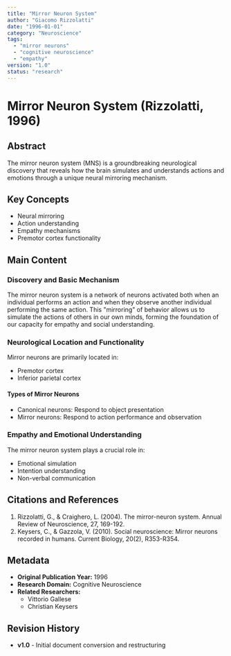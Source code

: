 ```yaml
---
title: "Mirror Neuron System"
author: "Giacomo Rizzolatti"
date: "1996-01-01"
category: "Neuroscience"
tags:
  - "mirror neurons"
  - "cognitive neuroscience"
  - "empathy"
version: "1.0"
status: "research"
---
```


# Mirror Neuron System (Rizzolatti, 1996)

## Abstract

The mirror neuron system (MNS) is a groundbreaking neurological discovery that reveals how the brain simulates and understands actions and emotions through a unique neural mirroring mechanism.

## Key Concepts

- Neural mirroring
- Action understanding
- Empathy mechanisms
- Premotor cortex functionality

## Main Content

### Discovery and Basic Mechanism

The mirror neuron system is a network of neurons activated both when an individual performs an action and when they observe another individual performing the same action. This "mirroring" of behavior allows us to simulate the actions of others in our own minds, forming the foundation of our capacity for empathy and social understanding.

### Neurological Location and Functionality

Mirror neurons are primarily located in:
- Premotor cortex
- Inferior parietal cortex

#### Types of Mirror Neurons
- Canonical neurons: Respond to object presentation
- Mirror neurons: Respond to action performance and observation

### Empathy and Emotional Understanding

The mirror neuron system plays a crucial role in:
- Emotional simulation
- Intention understanding
- Non-verbal communication

## Citations and References

1. Rizzolatti, G., & Craighero, L. (2004). The mirror-neuron system. Annual Review of Neuroscience, 27, 169-192.
2. Keysers, C., & Gazzola, V. (2010). Social neuroscience: Mirror neurons recorded in humans. Current Biology, 20(2), R353-R354.

## Metadata

- **Original Publication Year:** 1996
- **Research Domain:** Cognitive Neuroscience
- **Related Researchers:** 
  - Vittorio Gallese
  - Christian Keysers

## Revision History

- **v1.0** - Initial document conversion and restructuring

